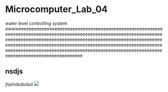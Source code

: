 # Microcomputer_Lab_04
water level controlling system ewwweeeeeeeeeeeeeeeeeeeeeeeeeeeeeeeeeeeeeeeeeeeeeeeeeeeeeeeeeeeeeeeeeeeeeeeeeeeeeeeeeeeeeeeeeeeeeeeeeeeeeeeeeeeeeeeeeeeeeeeeeeeeeeeeeeeeeeeeeeeeeeeeeeeeeeeeeeeeeeeeeeeeeeeeeeeeeeeeeeeeeeeeeeeeeeeeeeeeeeeeeeeeeeeeeeeeeeeeeeeeeeeeeeeeeeeeeeeeeeeeeeeeeeeeeeeeeeeeeeeeeeeeeeeeeeeeeeeeeeeeeeeeeeeeeeeeeeeeeeeeeeeeeeeeeeeeeeeeeeeeeeeeeeeeee
## nsdjs
jhjshdsdsdsd
<img src= "https://user-images.githubusercontent.com/111337119/184807559-2364dd7c-4554-4d67-a196-6be1d2bc4bd0.jpg">
